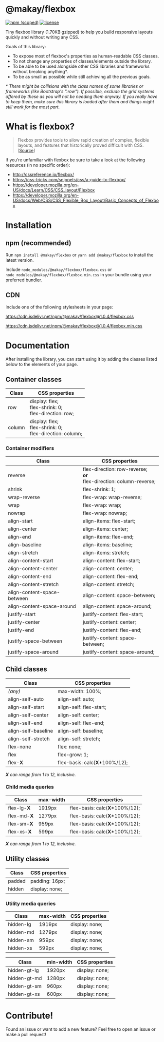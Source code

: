 # @makay/flexbox

[![npm (scoped)](https://img.shields.io/npm/v/@makay/flexbox.svg?style=flat-square)](https://www.npmjs.com/package/@makay/flexbox)
[![license](https://img.shields.io/github/license/Makay11/flexbox.svg?style=flat-square)](http://opensource.org/licenses/ISC)

Tiny flexbox library (1.70KB gzipped) to help you build responsive layouts quickly and without writing any CSS.

Goals of this library:

- To expose most of flexbox's properties as human-readable CSS classes.
- To not change any properties of classes/elements outside the library.
- To be able to be used alongside other CSS libraries and frameworks without breaking anything*.
- To be as small as possible while still achieving all the previous goals.

*\* There might be collisions with the class names of some libraries or frameworks (like Bootstrap's ".row"). If possible, exclude the grid systems offered by these as you will not be needing them anyway. If you really have to keep them, make sure this library is loaded after them and things might still work for the most part.*

# What is flexbox?
> Flexbox provides tools to allow rapid creation of complex, flexible layouts, and features that historically proved difficult with CSS. [[Source](https://developer.mozilla.org/en-US/docs/Learn/CSS/CSS_layout/Flexbox)]

If you're unfamiliar with flexbox be sure to take a look at the following resources (in no specific order):

- http://cssreference.io/flexbox/
- https://css-tricks.com/snippets/css/a-guide-to-flexbox/
- https://developer.mozilla.org/en-US/docs/Learn/CSS/CSS_layout/Flexbox
- https://developer.mozilla.org/en-US/docs/Web/CSS/CSS_Flexible_Box_Layout/Basic_Concepts_of_Flexbox

# Installation

## npm (recommended)

Run `npm install @makay/flexbox` or `yarn add @makay/flexbox` to install the latest version.

Include `node_modules/@makay/flexbox/flexbox.css` or `node_modules/@makay/flexbox/flexbox.min.css` in your bundle using your preferred bundler.

## CDN

Include  one of the following stylesheets in your page:

https://cdn.jsdelivr.net/npm/@makay/flexbox@1.0.4/flexbox.css

https://cdn.jsdelivr.net/npm/@makay/flexbox@1.0.4/flexbox.min.css

# Documentation

After installing the library, you can start using it by adding the classes listed below to the elements of your page.

## Container classes

Class|CSS properties
---|---
row|display: flex;<br>flex-shrink: 0;<br>flex-direction: row;
column|display: flex;<br>flex-shrink: 0;<br>flex-direction: column;

### Container modifiers

Class|CSS properties
---|---
reverse|flex-direction: row-reverse;<br>**or**<br>flex-direction: column-reverse;
shrink|flex-shrink: 1;
wrap-reverse|flex-wrap: wrap-reverse;
wrap|flex-wrap: wrap;
nowrap|flex-wrap: nowrap;
align-start|align-items: flex-start;
align-center|align-items: center;
align-end|align-items: flex-end;
align-baseline|align-items: baseline;
align-stretch|align-items: stretch;
align-content-start|align-content: flex-start;
align-content-center|align-content: center;
align-content-end|align-content: flex-end;
align-content-stretch|align-content: stretch;
align-content-space-between|align-content: space-between;
align-content-space-around|align-content: space-around;
justify-start|justify-content: flex-start;
justify-center|justify-content: center;
justify-end|justify-content: flex-end;
justify-space-between|justify-content: space-between;
justify-space-around|justify-content: space-around;

## Child classes

Class|CSS properties
---|---
*(any)*|max-width: 100%;
align-self-auto|align-self: auto;
align-self-start|align-self: flex-start;
align-self-center|align-self: center;
align-self-end|align-self: flex-end;
align-self-baseline|align-self: baseline;
align-self-stretch|align-self: stretch;
flex-none|flex: none;
flex|flex-grow: 1;
flex-**X**|flex-basis: calc(**X***100%/12);

***X** can range from 1 to 12, inclusive.*

### Child media queries

Class|max-width|CSS properties
---|---|---
flex-lg-**X**|1919px|flex-basis: calc(**X***100%/12);
flex-md-**X**|1279px|flex-basis: calc(**X***100%/12);
flex-sm-**X**|959px|flex-basis: calc(**X***100%/12);
flex-xs-**X**|599px|flex-basis: calc(**X***100%/12);

***X** can range from 1 to 12, inclusive.*

## Utility classes

Class|CSS properties
---|---
padded|padding: 16px;
hidden|display: none;

### Utility media queries

Class|max-width|CSS properties
---|---|---
hidden-lg|1919px|display: none;
hidden-md|1279px|display: none;
hidden-sm|959px|display: none;
hidden-xs|599px|display: none;

Class|min-width|CSS properties
---|---|---
hidden-gt-lg|1920px|display: none;
hidden-gt-md|1280px|display: none;
hidden-gt-sm|960px|display: none;
hidden-gt-xs|600px|display: none;

# Contribute!
Found an issue or want to add a new feature? Feel free to open an issue or make a pull request!
